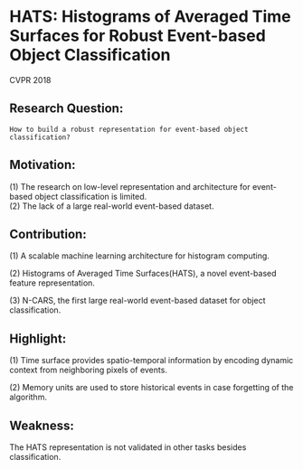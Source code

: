# HATS: Histograms of Averaged Time Surfaces for Robust Event-based Object Classification

CVPR 2018

## Research Question:
	How to build a robust representation for event-based object classification?
	
## Motivation:
(1) The research on low-level representation and architecture for event-based object classification is limited.  
(2) The lack of a large real-world event-based dataset.


## Contribution:
(1) A scalable machine learning architecture for histogram computing.

(2) Histograms of Averaged Time Surfaces(HATS), a novel event-based feature representation.

(3) N-CARS, the first large real-world event-based dataset for object classification.
 

## Highlight:
(1) Time surface provides spatio-temporal information by encoding dynamic context from neighboring pixels of events.  

(2) Memory units are used to store historical events in case forgetting of the algorithm.  

## Weakness:
The HATS representation is not validated in other tasks besides classification.  